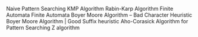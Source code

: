 Naive Pattern Searching
KMP Algorithm
Rabin-Karp Algorithm
Finite Automata
Finite Automata
Boyer Moore Algorithm – Bad Character Heuristic
Boyer Moore Algorithm | Good Suffix heuristic
Aho-Corasick Algorithm for Pattern Searching
Z algorithm
